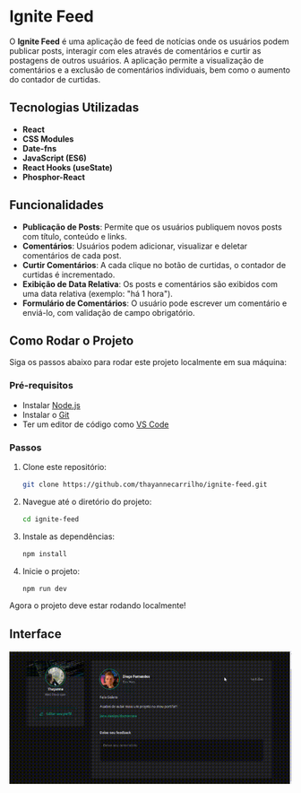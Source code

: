 # Ignite Feed

O **Ignite Feed** é uma aplicação de feed de notícias onde os usuários podem publicar posts, interagir com eles através de comentários e curtir as postagens de outros usuários. A aplicação permite a visualização de comentários e a exclusão de comentários individuais, bem como o aumento do contador de curtidas.

## Tecnologias Utilizadas

- **React**
- **CSS Modules**
- **Date-fns**
- **JavaScript (ES6)**
- **React Hooks (useState)**
- **Phosphor-React**

## Funcionalidades

- **Publicação de Posts**: Permite que os usuários publiquem novos posts com título, conteúdo e links.
- **Comentários**: Usuários podem adicionar, visualizar e deletar comentários de cada post.
- **Curtir Comentários**: A cada clique no botão de curtidas, o contador de curtidas é incrementado.
- **Exibição de Data Relativa**: Os posts e comentários são exibidos com uma data relativa (exemplo: "há 1 hora").
- **Formulário de Comentários**: O usuário pode escrever um comentário e enviá-lo, com validação de campo obrigatório.

## Como Rodar o Projeto

Siga os passos abaixo para rodar este projeto localmente em sua máquina:

### Pré-requisitos

- Instalar [Node.js](https://nodejs.org/en/) 
- Instalar o [Git](https://git-scm.com/)
- Ter um editor de código como [VS Code](https://code.visualstudio.com/)

### Passos

1. Clone este repositório:
    ```bash
    git clone https://github.com/thayannecarrilho/ignite-feed.git
    ```

2. Navegue até o diretório do projeto:
    ```bash
    cd ignite-feed
    ```

3. Instale as dependências:
    ```bash
    npm install
    ```

4. Inicie o projeto:
    ```bash
    npm run dev
    ```

Agora o projeto deve estar rodando localmente!

## Interface

<img src='./public/interface.gif'/>